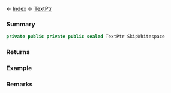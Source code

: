 ← [Index](Api-Index) ← [TextPtr](VRage.Game.ModAPI.Ingame.Utilities.TextPtr)

### Summary

```csharp
private public private public sealed TextPtr SkipWhitespace
```

### Returns

### Example

### Remarks

